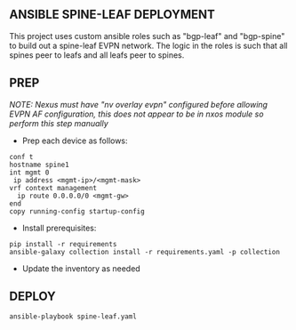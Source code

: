 ## ANSIBLE SPINE-LEAF DEPLOYMENT

This project uses custom ansible roles such as "bgp-leaf" and "bgp-spine" to build out a spine-leaf EVPN network. The logic in the roles is such that all spines peer to leafs and all leafs peer to spines. 


## PREP

*NOTE: Nexus must have "nv overlay evpn" configured before allowing EVPN AF configuration, this does not appear to be in nxos module so perform this step manually*

- Prep each device as follows:

```
conf t
hostname spine1
int mgmt 0
 ip address <mgmt-ip>/<mgmt-mask>
vrf context management
  ip route 0.0.0.0/0 <mgmt-gw>
end
copy running-config startup-config
```

- Install prerequisites:

```
pip install -r requirements
ansible-galaxy collection install -r requirements.yaml -p collection
```

- Update the inventory as needed


## DEPLOY

```
ansible-playbook spine-leaf.yaml
```
